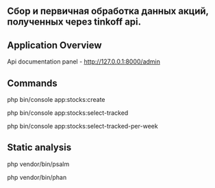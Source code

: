## Сбор и первичная обработка данных акций, полученных через tinkoff api.

## Application Overview

Api documentation panel - http://127.0.0.1:8000/admin

## Commands

php bin/console app:stocks:create

php bin/console app:stocks:select-tracked

php bin/console app:stocks:select-tracked-per-week

## Static analysis

php vendor/bin/psalm

php vendor/bin/phan
